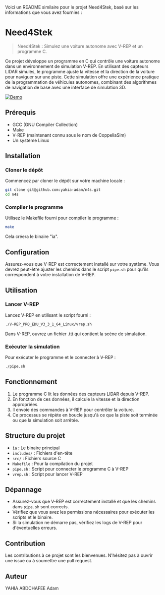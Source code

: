Voici un README similaire pour le projet Need4Stek, basé sur les informations que vous avez fournies :

# Need4Stek

> Need4Stek : Simulez une voiture autonome avec V-REP et un programme C.

Ce projet développe un programme en C qui contrôle une voiture autonome dans un environnement de simulation V-REP. En utilisant des capteurs LIDAR simulés, le programme ajuste la vitesse et la direction de la voiture pour naviguer sur une piste. Cette simulation offre une expérience pratique de la programmation de véhicules autonomes, combinant des algorithmes de navigation de base avec une interface de simulation 3D.

[![Demo](https://img.youtube.com/vi/LIEN_VERS_VOTRE_VIDEO/0.jpg)](https://youtu.be/LIEN_VERS_VOTRE_VIDEO "Demo Video")

## Prérequis

- GCC (GNU Compiler Collection)
- Make
- V-REP (maintenant connu sous le nom de CoppeliaSim)
- Un système Linux

## Installation

### Cloner le dépôt

Commencez par cloner le dépôt sur votre machine locale :

```bash
git clone git@github.com:yahia-adam/n4s.git
cd n4s
```

### Compiler le programme

Utilisez le Makefile fourni pour compiler le programme :

```bash
make
```

Cela créera le binaire "ia".

## Configuration

Assurez-vous que V-REP est correctement installé sur votre système. Vous devrez peut-être ajuster les chemins dans le script `pipe.sh` pour qu'ils correspondent à votre installation de V-REP.

## Utilisation

### Lancer V-REP

Lancez V-REP en utilisant le script fourni :

```bash
./V-REP_PRO_EDU_V3_3_1_64_Linux/vrep.sh
```

Dans V-REP, ouvrez un fichier .ttt qui contient la scène de simulation.

### Exécuter la simulation

Pour exécuter le programme et le connecter à V-REP :

```bash
./pipe.sh
```

## Fonctionnement

1. Le programme C lit les données des capteurs LIDAR depuis V-REP.
2. En fonction de ces données, il calcule la vitesse et la direction appropriées.
3. Il envoie des commandes à V-REP pour contrôler la voiture.
4. Ce processus se répète en boucle jusqu'à ce que la piste soit terminée ou que la simulation soit arrêtée.

## Structure du projet

- `ia` : Le binaire principal
- `includes/` : Fichiers d'en-tête
- `src/` : Fichiers source C
- `Makefile` : Pour la compilation du projet
- `pipe.sh` : Script pour connecter le programme C à V-REP
- `vrep.sh` : Script pour lancer V-REP

## Dépannage

- Assurez-vous que V-REP est correctement installé et que les chemins dans `pipe.sh` sont corrects.
- Vérifiez que vous avez les permissions nécessaires pour exécuter les scripts et le binaire.
- Si la simulation ne démarre pas, vérifiez les logs de V-REP pour d'éventuelles erreurs.

## Contribution

Les contributions à ce projet sont les bienvenues. N'hésitez pas à ouvrir une issue ou à soumettre une pull request.

## Auteur

YAHIA ABDCHAFEE Adam
